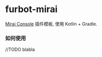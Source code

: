 # furbot-mirai

[Mirai Console](https://github.com/mamoe/mirai-console) 插件模板, 使用 Kotlin + Gradle.

### 如何使用

//TODO blabla